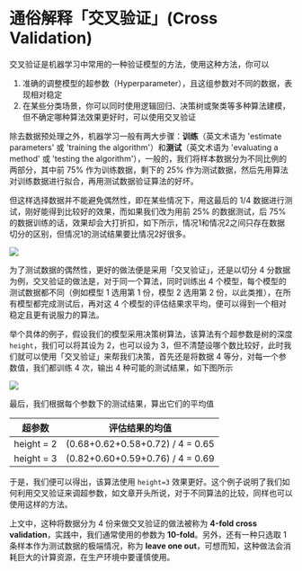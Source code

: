 # 通俗解释「交叉验证」(Cross Validation)

交叉验证是机器学习中常用的一种验证模型的方法，使用这种方法，你可以

1. 准确的调整模型的超参数（Hyperparameter），且这组参数对不同的数据，表现相对稳定
2. 在某些分类场景，你可以同时使用逻辑回归、决策树或聚类等多种算法建模，但不确定哪种算法效果更好时，可以使用交叉验证

除去数据预处理之外，机器学习一般有两大步骤：**训练**（英文术语为 'estimate parameters' 或 'training the algorithm'）和**测试**（英文术语为 'evaluating a method' 或 'testing the algorithm'），一般的，我们将样本数据分为不同比例的两部分，其中前 75% 作为训练数据，剩下的 25% 作为测试数据，然后先用算法对训练数据进行拟合，再用测试数据验证算法的好坏。

但这样选择数据并不能避免偶然性，即在某些情况下，用这最后的 1/4 数据进行测试，刚好能得到比较好的效果，而如果我们改为用前 25% 的数据测试，后 75% 的数据训练的话，效果却会大打折扣，如下所示，情况1和情况2之间只存在数据切分的区别，但情况1的测试结果要比情况2好很多。

![](https://github.com/jieniu/articles/blob/master/.vuepress/public/cv1.png?raw=true)

为了测试数据的偶然性，更好的做法便是采用「交叉验证」，还是以切分 4 分数据为例，交叉验证的做法是，对于同一个算法，同时训练出 4 个模型，每个模型的测试数据都不同（例如模型 1 选用第 1 份，模型 2 选用第 2 份，以此类推），在所有模型都完成测试后，再对这 4 个模型的评估结果求平均，便可以得到一个相对稳定且更有说服力的算法。

举个具体的例子，假设我们的模型采用决策树算法，该算法有个超参数是树的深度 `height`，我们可以将其设为 2，也可以设为 3，但不清楚设哪个数比较好，此时我们就可以使用「交叉验证」来帮我们决策，首先还是将数据 4 等分，对每一个参数值，我们都训练 4 次，输出 4 种可能的测试结果，如下图所示

![](https://github.com/jieniu/articles/blob/master/.vuepress/public/cv2.png?raw=true)

最后，我们根据每个参数下的测试结果，算出它们的平均值

| 超参数     | 评估结果的均值                   |
| ---------- | -------------------------------- |
| height = 2 | (0.68+0.62+0.58+0.72) / 4 = 0.65 |
| height = 3 | (0.82+0.60+0.59+0.76) / 4 = 0.69 |

于是，我们便可以得出，该算法使用 `height=3` 效果更好。这个例子说明了我们如何利用交叉验证来调超参数，如文章开头所说，对于不同算法的比较，同样也可以使用这样的方法。

上文中，这种将数据分为 4 份来做交叉验证的做法被称为 **4-fold cross validation**，实践中，我们通常使用的参数为 **10-fold**。另外，还有一种只选取 1 条样本作为测试数据的极端情况，称为 **leave one out**，可想而知，这种做法会消耗巨大的计算资源，在生产环境中要谨慎使用。



